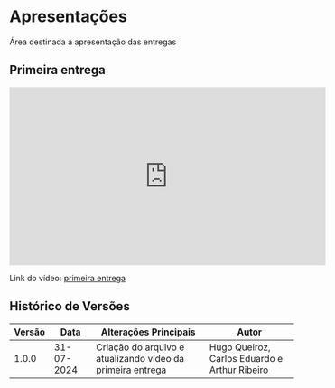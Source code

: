 # Apresentações

Área destinada a apresentação das entregas

## Primeira entrega


<iframe width="560" height="315" src="https://www.youtube.com/embed/fnVKXJzMY9A?si=QJKCkceWRnq7_OPo" title="YouTube video player" frameborder="0" allow="accelerometer; autoplay; clipboard-write; encrypted-media; gyroscope; picture-in-picture; web-share" referrerpolicy="strict-origin-when-cross-origin" allowfullscreen></iframe>


Link do vídeo: [primeira entrega](https://www.youtube.com/embed/fnVKXJzMY9A?si=QJKCkceWRnq7_OPo)


## Histórico de Versões

| Versão | Data       | Alterações Principais                             | Autor        |
|--------|------------|---------------------------------------------------|--------------|
| 1.0.0  | 31-07-2024 | Criação do arquivo e atualizando vídeo da primeira entrega | Hugo Queiroz, Carlos Eduardo e Arthur Ribeiro |
